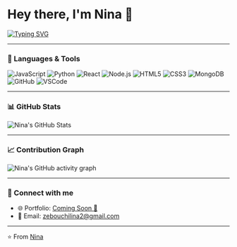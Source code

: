 # Hey there, I'm Nina 👋  

[![Typing SVG](https://readme-typing-svg.herokuapp.com?font=Fira+Code&size=24&pause=1000&color=00FFAB&center=true&vCenter=true&width=435&lines=Hi+I'm+Nina!+👋;CS+Student+at+USTHB;Web+Dev+%7C+AI+Enthusiast;Future+Detective+Writer+%F0%9F%93%96)](https://git.io/typing-svg)

---

### 🔧 Languages & Tools  
![JavaScript](https://img.shields.io/badge/-JavaScript-F7DF1E?logo=javascript&logoColor=000)
![Python](https://img.shields.io/badge/-Python-3776AB?logo=python&logoColor=fff)
![React](https://img.shields.io/badge/-React-61DAFB?logo=react&logoColor=000)
![Node.js](https://img.shields.io/badge/-Node.js-339933?logo=node.js&logoColor=fff)
![HTML5](https://img.shields.io/badge/-HTML5-E34F26?logo=html5&logoColor=fff)
![CSS3](https://img.shields.io/badge/-CSS3-1572B6?logo=css3&logoColor=fff)
![MongoDB](https://img.shields.io/badge/-MongoDB-47A248?logo=mongodb&logoColor=fff)
![GitHub](https://img.shields.io/badge/-GitHub-181717?logo=github&logoColor=fff)
![VSCode](https://img.shields.io/badge/-VSCode-007ACC?logo=visualstudiocode&logoColor=fff)

---

### 📊 GitHub Stats  
![Nina's GitHub Stats](https://github-readme-stats.vercel.app/api?username=ZEBOUCHIlinaa&show_icons=true&theme=radical)  

---

### 📈 Contribution Graph  
![Nina's GitHub activity graph](https://github-readme-activity-graph.vercel.app/graph?username=ZEBOUCHIlinaa&theme=react-dark)

---

### 🔗 Connect with me  
- 🌐 Portfolio: [Coming Soon 🚀](#)  
- 📧 Email: zebouchilina2@gmail.com

---

⭐️ From [Nina](https://github.com/YOUR_USERNAME)
